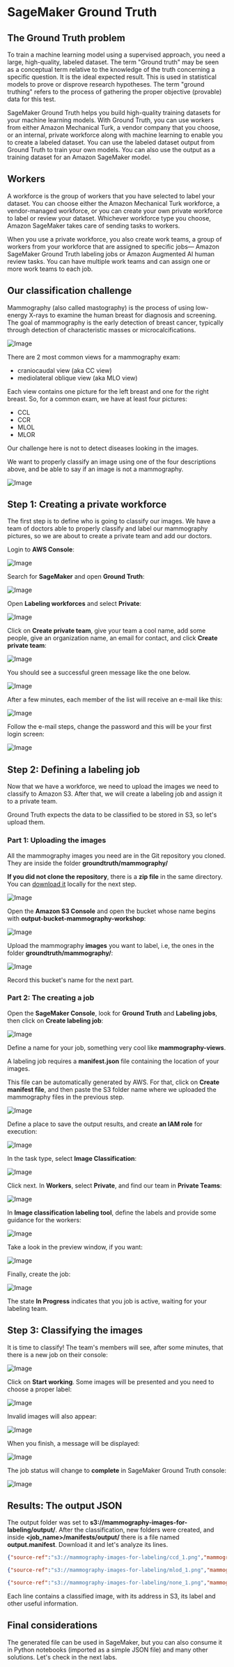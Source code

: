# SageMaker Ground Truth

## The Ground Truth problem

To train a machine learning model using a supervised approach, you need a large, high-quality, labeled dataset.
The term "Ground truth" may be seen as a conceptual term relative to the knowledge of the truth concerning a specific question. It is the ideal expected result.
This is used in statistical models to prove or disprove research hypotheses. The term "ground truthing" refers to the process of gathering the proper objective (provable) data for this test.

SageMaker Ground Truth helps you build high-quality training datasets for your machine learning models. With Ground Truth, you can use workers from either Amazon Mechanical Turk, a vendor company that you choose, or an internal, private workforce along with machine learning to enable you to create a labeled dataset. You can use the labeled dataset output from Ground Truth to train your own models. You can also use the output as a training dataset for an Amazon SageMaker model.

## Workers

A workforce is the group of workers that you have selected to label your dataset. You can choose either the Amazon Mechanical Turk workforce, a vendor-managed workforce, or you can create your own private workforce to label or review your dataset. Whichever workforce type you choose, Amazon SageMaker takes care of sending tasks to workers.

When you use a private workforce, you also create work teams, a group of workers from your workforce that are assigned to specific jobs— Amazon SageMaker Ground Truth labeling jobs or Amazon Augmented AI human review tasks. You can have multiple work teams and can assign one or more work teams to each job.

## Our classification challenge

Mammography (also called mastography) is the process of using low-energy X-rays to examine the human breast for diagnosis and screening. The goal of mammography is the early detection of breast cancer, typically through detection of characteristic masses or microcalcifications.

![Image](./images/mammography.jpg)

There are 2 most common views for a mammography exam:

- craniocaudal view (aka CC view)
- mediolateral oblique view (aka MLO view)

Each view contains one picture for the left breast and one for the right breast.
So, for a common exam, we have at least four pictures:

- CCL
- CCR
- MLOL
- MLOR

Our challenge here is not to detect diseases looking in the images.

We want to properly classify an image using one of the four descriptions above, and be able to say if an image is not a mammography.

![Image](./images/cc_mlo_views.png)

## Step 1: Creating a private workforce

The first step is to define who is going to classify our images.
We have a team of doctors able to properly classify and label our mammography pictures, so we are about to create a private team
and add our doctors.

Login to **AWS Console**:

![Image](./images/console.png)

Search for **SageMaker** and open **Ground Truth**:

![Image](./images/sagemaker.png)

Open **Labeling workforces** and select **Private**:

![Image](./images/workforces.png)

Click on **Create private team**, give your team a cool name, add some people, give an organization name, an email for contact, and click **Create private team**:

![Image](./images/best_doctors.png)

You should see a successful green message like the one below.

![Image](./images/best_doctors_done.png)

After a few minutes, each member of the list will receive an e-mail like this:

![Image](./images/invite.png)

Follow the e-mail steps, change the password and this will be your first login screen:

![Image](./images/firstlogin.png)

## Step 2: Defining a labeling job

Now that we have a workforce, we need to upload the images we need to classify to Amazon S3. After that, we will create a labeling job and assign it to a private team.

Ground Truth expects the data to be classified to be stored in S3, so let's upload them.

### Part 1: Uploading the images

All the mammography images you need are in the Git repository you cloned.
They are inside the folder **groundtruth/mammography/**

**If you did not clone the repository**, there is a **zip file** in the same directory. You can [download it](/groundtruth/mammography/mammography-to-download.zip) locally for the next step.

![Image](./images/explorer.png)

Open the **Amazon S3 Console** and open the bucket whose name begins with **output-bucket-mammography-workshop**:

![Image](./images/bucket.png)

Upload the mammography **images** you want to label, i.e, the ones in the folder **groundtruth/mammography/**:

![Image](./images/upload.png)

Record this bucket's name for the next part.


### Part 2: The creating a job

Open the **SageMaker Console**, look for **Ground Truth** and **Labeling jobs**, then click on **Create labeling job**:

![Image](./images/ljob.png)

Define a name for your job, something very cool like **mammography-views**. 

A labeling job requires a **manifest.json** file containing the location of your images. 

This file can be automatically generated by AWS. For that, click on **Create manifest file**, and then paste the S3 folder name where we uploaded the mammography files in the previous step.

![Image](./images/manifest.png)

Define a place to save the output results, and create **an IAM role** for execution:

![Image](./images/role.png)

In the task type, select **Image Classification**:

![Image](./images/classification.png)

Click next. In **Workers**, select **Private**, and find our team in **Private Teams**:

![Image](./images/team_select.png)

In **Image classification labeling tool**, define the labels and provide some guidance for the workers:

![Image](./images/gtscreen.png)

Take a look in the preview window, if you want:

![Image](./images/gtpreview.png)

Finally, create the job:

![Image](./images/createdjob.png)

The state **In Progress** indicates that you job is active, waiting for your labeling team.

## Step 3: Classifying the images

It is time to classify! The team's members will see, after some minutes, that there is a new job on their console:

![Image](./images/newjobavailable.png)

Click on **Start working**. Some images will be presented and you need to choose a proper label:

![Image](./images/realsc1.png)

Invalid images will also appear:

![Image](./images/realsc2.png)

When you finish, a message will be displayed:

![Image](./images/realscfinish.png)

The job status will change to **complete** in SageMaker Ground Truth console:

![Image](./images/realsccompleted.png)

## Results: The output JSON

The output folder was set to **s3://mammography-images-for-labeling/output/**. After the classification, new folders were created, and inside **<job_name>/manifests/output/** there is a file named **output.manifest**. Download it and let's analyze its lines.

```json
{"source-ref":"s3://mammography-images-for-labeling/ccd_1.png","mammography-views":1,"mammography-views-metadata":{"confidence":0.77,"job-name":"labeling-job/mammography-views","class-name":"CCR","human-annotated":"yes","creation-date":"2020-01-07T18:09:52.624174","type":"groundtruth/image-classification"}}

{"source-ref":"s3://mammography-images-for-labeling/mlod_1.png","mammography-views":3,"mammography-views-metadata":{"confidence":0.76,"job-name":"labeling-job/mammography-views","class-name":"MLOR","human-annotated":"yes","creation-date":"2020-01-07T18:08:39.586251","type":"groundtruth/image-classification"}}

{"source-ref":"s3://mammography-images-for-labeling/none_1.png","mammography-views":4,"mammography-views-metadata":{"confidence":0.66,"job-name":"labeling-job/mammography-views","class-name":"INVALID","human-annotated":"yes","creation-date":"2020-01-07T18:07:24.500252","type":"groundtruth/image-classification"}}

```

Each line contains a classified image, with its address in S3, its label and other useful information.

## Final considerations

The generated file can be used in SageMaker, but you can also consume it in Python notebooks (imported as a simple JSON file) and many other solutions. Let's check in the next labs.
